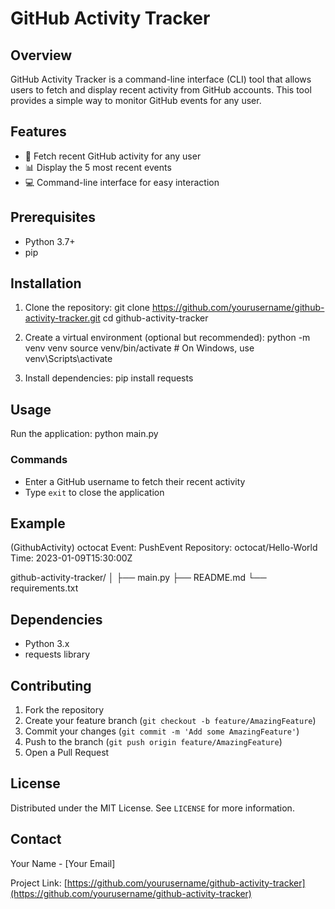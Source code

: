 # GitHub Activity Tracker

## Overview

GitHub Activity Tracker is a command-line interface (CLI) tool that allows users to fetch and display recent activity from GitHub accounts. This tool provides a simple way to monitor GitHub events for any user.

## Features

- 🚀 Fetch recent GitHub activity for any user
- 📊 Display the 5 most recent events
- 💻 Command-line interface for easy interaction

## Prerequisites

- Python 3.7+
- pip

## Installation

1. Clone the repository:
    git clone https://github.com/yourusername/github-activity-tracker.git
    cd github-activity-tracker


2. Create a virtual environment (optional but recommended):
    python -m venv venv
    source venv/bin/activate # On Windows, use venv\Scripts\activate


3. Install dependencies:
    pip install requests


## Usage

Run the application:
    python main.py


### Commands

- Enter a GitHub username to fetch their recent activity
- Type `exit` to close the application

## Example

(GithubActivity) octocat
Event: PushEvent
Repository: octocat/Hello-World
Time: 2023-01-09T15:30:00Z

github-activity-tracker/
│
├── main.py
├── README.md
└── requirements.txt


## Dependencies

- Python 3.x
- requests library

## Contributing

1. Fork the repository
2. Create your feature branch (`git checkout -b feature/AmazingFeature`)
3. Commit your changes (`git commit -m 'Add some AmazingFeature'`)
4. Push to the branch (`git push origin feature/AmazingFeature`)
5. Open a Pull Request

## License

Distributed under the MIT License. See `LICENSE` for more information.

## Contact

Your Name - [Your Email]

Project Link: [https://github.com/yourusername/github-activity-tracker](https://github.com/yourusername/github-activity-tracker)

